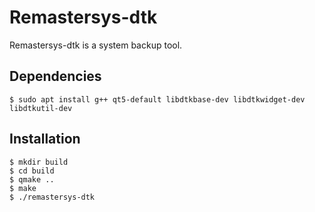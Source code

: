 # Remastersys-dtk

Remastersys-dtk is a system backup tool.

## Dependencies

    $ sudo apt install g++ qt5-default libdtkbase-dev libdtkwidget-dev libdtkutil-dev

## Installation

    $ mkdir build
    $ cd build
    $ qmake ..
    $ make
    $ ./remastersys-dtk

